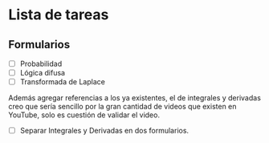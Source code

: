 # Lista de tareas

## Formularios

- [ ] Probabilidad
- [ ] Lógica difusa
- [ ] Transformada de Laplace

Además agregar referencias a los ya existentes, el de integrales y derivadas creo que sería sencillo por la gran cantidad de videos que existen en YouTube, solo es cuestión de validar el video.

- [ ] Separar Integrales y Derivadas en dos formularios.
